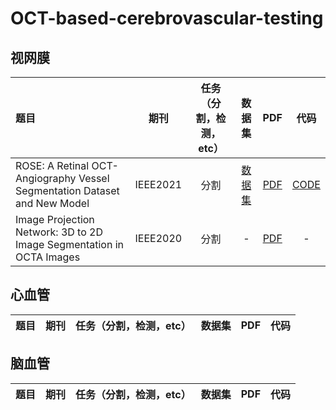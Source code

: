# OCT-based-cerebrovascular-testing
## 视网膜
| 题目   |   期刊   |  任务（分割，检测，etc）  | 数据集 |   PDF    |    代码    |
|:---------------- |:--------:|:-------------------------:|:------:|:--------:|:----------:|
| ROSE: A Retinal OCT-Angiography Vessel Segmentation Dataset and New Model | IEEE2021 | 分割 | [数据集](https://imed.nimte.ac.cn/dataofrose.html) | [PDF](https://ieeexplore.ieee.org/stamp/stamp.jsp?tp=&arnumber=9284503) | [CODE](https://github.com/iMED-Lab/ROSE) |
|Image Projection Network: 3D to 2D Image Segmentation in OCTA Images| IEEE2020 | 分割  | - | [PDF](https://sci-hub.se/https://ieeexplore.ieee.org/document/9085991) | - |
## 心血管
| 题目   |   期刊   |  任务（分割，检测，etc）  | 数据集 |   PDF    |    代码    |
|:------ |:--------:|:-------------------------:|:------:|:--------:|:----------:|
## 脑血管
| 题目   |   期刊   |  任务（分割，检测，etc）  | 数据集 |   PDF    |    代码    |
|:------ |:--------:|:-------------------------:|:------:|:--------:|:----------:|
